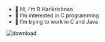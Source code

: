 - 👋 Hi, I’m R Harikrishnan
- 👀 I’m interested in C programming
- 🌱 I’m trying to work in C and Java
  


<!---
kte22cs061/kte22cs061 is a ✨ special ✨ repository because its `README.md` (this file) appears on your GitHub profile.
You can click the Preview link to take a look at your changes.
--->
![download](https://github.com/kte22cs061/kte22cs061/assets/128880349/85b23e82-8996-4feb-b310-a7ef8a8e3cc4)
